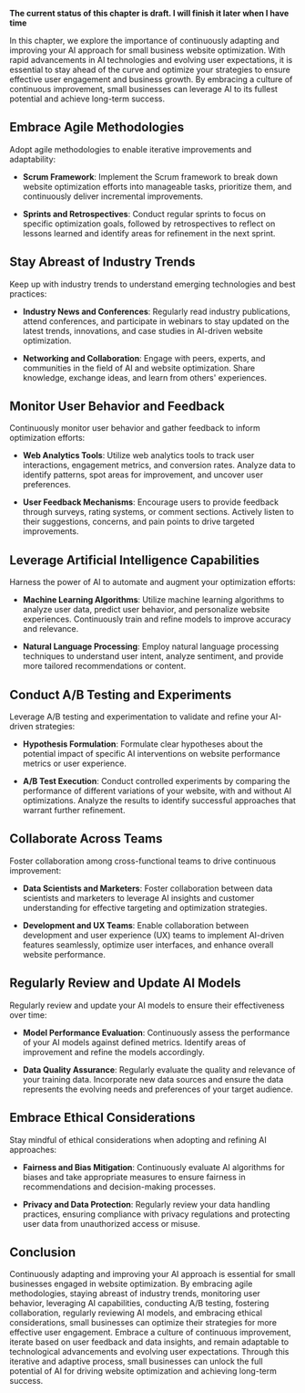 **The current status of this chapter is draft. I will finish it later when I have time**

In this chapter, we explore the importance of continuously adapting and improving your AI approach for small business website optimization. With rapid advancements in AI technologies and evolving user expectations, it is essential to stay ahead of the curve and optimize your strategies to ensure effective user engagement and business growth. By embracing a culture of continuous improvement, small businesses can leverage AI to its fullest potential and achieve long-term success.

Embrace Agile Methodologies
---------------------------

Adopt agile methodologies to enable iterative improvements and adaptability:

* **Scrum Framework**: Implement the Scrum framework to break down website optimization efforts into manageable tasks, prioritize them, and continuously deliver incremental improvements.

* **Sprints and Retrospectives**: Conduct regular sprints to focus on specific optimization goals, followed by retrospectives to reflect on lessons learned and identify areas for refinement in the next sprint.

Stay Abreast of Industry Trends
-------------------------------

Keep up with industry trends to understand emerging technologies and best practices:

* **Industry News and Conferences**: Regularly read industry publications, attend conferences, and participate in webinars to stay updated on the latest trends, innovations, and case studies in AI-driven website optimization.

* **Networking and Collaboration**: Engage with peers, experts, and communities in the field of AI and website optimization. Share knowledge, exchange ideas, and learn from others' experiences.

Monitor User Behavior and Feedback
----------------------------------

Continuously monitor user behavior and gather feedback to inform optimization efforts:

* **Web Analytics Tools**: Utilize web analytics tools to track user interactions, engagement metrics, and conversion rates. Analyze data to identify patterns, spot areas for improvement, and uncover user preferences.

* **User Feedback Mechanisms**: Encourage users to provide feedback through surveys, rating systems, or comment sections. Actively listen to their suggestions, concerns, and pain points to drive targeted improvements.

Leverage Artificial Intelligence Capabilities
---------------------------------------------

Harness the power of AI to automate and augment your optimization efforts:

* **Machine Learning Algorithms**: Utilize machine learning algorithms to analyze user data, predict user behavior, and personalize website experiences. Continuously train and refine models to improve accuracy and relevance.

* **Natural Language Processing**: Employ natural language processing techniques to understand user intent, analyze sentiment, and provide more tailored recommendations or content.

Conduct A/B Testing and Experiments
-----------------------------------

Leverage A/B testing and experimentation to validate and refine your AI-driven strategies:

* **Hypothesis Formulation**: Formulate clear hypotheses about the potential impact of specific AI interventions on website performance metrics or user experience.

* **A/B Test Execution**: Conduct controlled experiments by comparing the performance of different variations of your website, with and without AI optimizations. Analyze the results to identify successful approaches that warrant further refinement.

Collaborate Across Teams
------------------------

Foster collaboration among cross-functional teams to drive continuous improvement:

* **Data Scientists and Marketers**: Foster collaboration between data scientists and marketers to leverage AI insights and customer understanding for effective targeting and optimization strategies.

* **Development and UX Teams**: Enable collaboration between development and user experience (UX) teams to implement AI-driven features seamlessly, optimize user interfaces, and enhance overall website performance.

Regularly Review and Update AI Models
-------------------------------------

Regularly review and update your AI models to ensure their effectiveness over time:

* **Model Performance Evaluation**: Continuously assess the performance of your AI models against defined metrics. Identify areas of improvement and refine the models accordingly.

* **Data Quality Assurance**: Regularly evaluate the quality and relevance of your training data. Incorporate new data sources and ensure the data represents the evolving needs and preferences of your target audience.

Embrace Ethical Considerations
------------------------------

Stay mindful of ethical considerations when adopting and refining AI approaches:

* **Fairness and Bias Mitigation**: Continuously evaluate AI algorithms for biases and take appropriate measures to ensure fairness in recommendations and decision-making processes.

* **Privacy and Data Protection**: Regularly review your data handling practices, ensuring compliance with privacy regulations and protecting user data from unauthorized access or misuse.

Conclusion
----------

Continuously adapting and improving your AI approach is essential for small businesses engaged in website optimization. By embracing agile methodologies, staying abreast of industry trends, monitoring user behavior, leveraging AI capabilities, conducting A/B testing, fostering collaboration, regularly reviewing AI models, and embracing ethical considerations, small businesses can optimize their strategies for more effective user engagement. Embrace a culture of continuous improvement, iterate based on user feedback and data insights, and remain adaptable to technological advancements and evolving user expectations. Through this iterative and adaptive process, small businesses can unlock the full potential of AI for driving website optimization and achieving long-term success.
